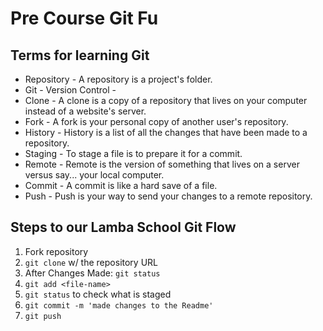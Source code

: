 # Pre Course Git Fu

## Terms for learning Git
 * Repository - A repository is a project's folder.
 * Git - Version Control - 
 * Clone - A clone is a copy of a repository that lives on your computer instead of a website's server.
 * Fork - A fork is your personal copy of another user's repository.
 * History - History is a list of all the changes that have been made to a repository.
 * Staging - To stage a file is to prepare it for a commit.
 * Remote - Remote is the version of something that lives on a server versus say... your local computer.
 * Commit - A commit is like a hard save of a file.
 * Push - Push is your way to send your changes to a remote repository.

## Steps to our Lamba School Git Flow
1. Fork repository
2. `git clone` w/ the repository URL 
3. After Changes Made: `git status`
4. `git add <file-name>` 
5. `git status` to check what is staged
6. `git commit -m 'made changes to the Readme'`
7. `git push`